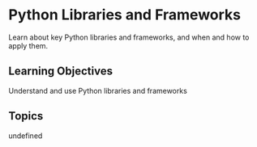 # Python Libraries and Frameworks

Learn about key Python libraries and frameworks, and when and how to apply them.

## Learning Objectives
Understand and use Python libraries and frameworks

## Topics
undefined